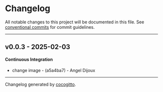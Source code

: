 # Changelog
All notable changes to this project will be documented in this file. See [conventional commits](https://www.conventionalcommits.org/) for commit guidelines.

- - -
## v0.0.3 - 2025-02-03
#### Continuous Integration
- change image - (a5a4ba7) - Angel Dijoux

- - -

Changelog generated by [cocogitto](https://github.com/cocogitto/cocogitto).
